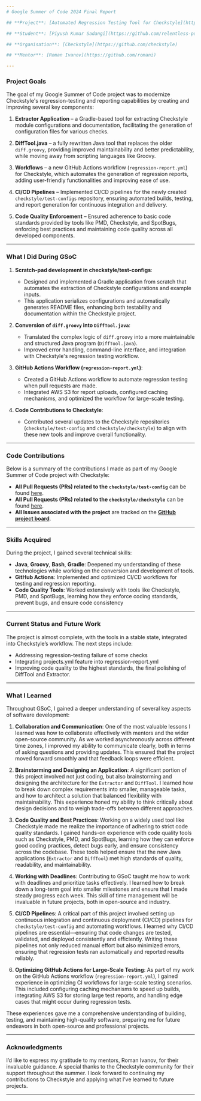 ```yaml
---
# Google Summer of Code 2024 Final Report

## **Project**: [Automated Regression Testing Tool for Checkstyle](https://github.com/checkstyle/checkstyle/wiki/Checkstyle-GSoC-2024-Project-Ideas#project-name-internal-tooling-for-regression-testing)

## **Student**: [Piyush Kumar Sadangi](https://github.com/relentless-pursuit)

## **Organisation**: [Checkstyle](https://github.com/checkstyle)

## **Mentor**: [Roman Ivanov](https://github.com/romani)

---
```


### Project Goals

The goal of my Google Summer of Code project was to modernize Checkstyle's regression-testing and reporting capabilities by creating and improving several key components:

1. **Extractor Application** – a Gradle-based tool for extracting Checkstyle module configurations and documentation, facilitating the generation of configuration files for various checks.
   
2. **DiffTool.java** – a fully rewritten Java tool that replaces the older `diff.groovy`, providing improved maintainability and better predictability, while moving away from scripting languages like Groovy.

3. **Workflows** – a new GitHub Actions workflow (`regression-report.yml`) for Checkstyle, which automates the generation of regression reports, adding user-friendly functionalities and improving ease of use.

4. **CI/CD Pipelines** – Implemented CI/CD pipelines for the newly created `checkstyle/test-configs` repository, ensuring automated builds, testing, and report generation for continuous integration and delivery.

5. **Code Quality Enforcement** – Ensured adherence to basic code standards provided by tools like PMD, Checkstyle, and SpotBugs, enforcing best practices and maintaining code quality across all developed components.


---

### What I Did During GSoC

1. **Scratch-pad development in checkstyle/test-configs**:
   - Designed and implemented a Gradle application from scratch that automates the extraction of Checkstyle configurations and example inputs.
   - This application serializes configurations and automatically generates README files, enhancing both testability and documentation within the Checkstyle project.

2. **Conversion of `diff.groovy` into `DiffTool.java`**:
   - Translated the complex logic of `diff.groovy` into a more maintainable and structured Java program (`DiffTool.java`).
   - Improved error handling, command-line interface, and integration with Checkstyle's regression testing workflow.

3. **GitHub Actions Workflow (`regression-report.yml`)**:
   - Created a GitHub Actions workflow to automate regression testing when pull requests are made.
   - Integrated AWS S3 for report uploads, configured caching mechanisms, and optimized the workflow for large-scale testing.
   
4. **Code Contributions to Checkstyle**:
   - Contributed several updates to the Checkstyle repositories (`checkstyle/test-config` and `checkstyle/checkstyle`) to align with these new tools and improve overall functionality.

---

### Code Contributions

Below is a summary of the contributions I made as part of my Google Summer of Code project with Checkstyle:

- **All Pull Requests (PRs) related to the `checkstyle/test-config`** can be found [here](https://github.com/checkstyle/test-configs/pulls?q=is%3Apr+is%3Amerged+author%3Arelentless-pursuit+created%3A%3E%3D2024-05-01+merged%3A%3C%3D2024-10-16).
- **All Pull Requests (PRs) related to the `checkstyle/checkstyle`** can be found [here](https://github.com/checkstyle/checkstyle/pulls?q=is%3Apr+is%3Amerged+author%3Arelentless-pursuit+created%3A%3E%3D2024-05-01+merged%3A%3C%3D2024-10-16).
- **All Issues associated with the project** are tracked on the **[GitHub project board](https://github.com/orgs/checkstyle/projects/8)**.

---

### Skills Acquired

During the project, I gained several technical skills:
- **Java**, **Groovy**, **Bash**, **Gradle**: Deepened my understanding of these technologies while working on the conversion and development of tools.
- **GitHub Actions**: Implemented and optimized CI/CD workflows for testing and regression reporting.
- **Code Quality Tools**: Worked extensively with tools like Checkstyle, PMD, and SpotBugs, learning how they enforce coding standards, prevent bugs, and ensure code consistency
  
---

### Current Status and Future Work

The project is almost complete, with the tools in a stable state, integrated into Checkstyle’s workflow. The next steps include:
- Addressing regression-testing failure of some checks
- Integrating projects.yml feature into regression-report.yml
- Improving code quality to the highest standards, the final polishing of DiffTool and Extractor.

---

### What I Learned

Throughout GSoC, I gained a deeper understanding of several key aspects of software development:

1. **Collaboration and Communication**: One of the most valuable lessons I learned was how to collaborate effectively with mentors and the wider open-source community. As we worked asynchronously across different time zones, I improved my ability to communicate clearly, both in terms of asking questions and providing updates. This ensured that the project moved forward smoothly and that feedback loops were efficient.

2. **Brainstorming and Designing an Application**: A significant portion of this project involved not just coding, but also brainstorming and designing the architecture for the `Extractor` and `DiffTool`. I learned how to break down complex requirements into smaller, manageable tasks, and how to architect a solution that balanced flexibility with maintainability. This experience honed my ability to think critically about design decisions and to weigh trade-offs between different approaches.

3. **Code Quality and Best Practices**: Working on a widely used tool like Checkstyle made me realize the importance of adhering to strict code quality standards. I gained hands-on experience with code quality tools such as Checkstyle, PMD, and SpotBugs, learning how they can enforce good coding practices, detect bugs early, and ensure consistency across the codebase. These tools helped ensure that the new Java applications (`Extractor` and `DiffTool`) met high standards of quality, readability, and maintainability.

4. **Working with Deadlines**: Contributing to GSoC taught me how to work with deadlines and prioritize tasks effectively. I learned how to break down a long-term goal into smaller milestones and ensure that I made steady progress each week. This skill of time management will be invaluable in future projects, both in open-source and industry.

5. **CI/CD Pipelines**: A critical part of this project involved setting up continuous integration and continuous deployment (CI/CD) pipelines for `checkstyle/test-config` and automating workflows. I learned why CI/CD pipelines are essential—ensuring that code changes are tested, validated, and deployed consistently and efficiently. Writing these pipelines not only reduced manual effort but also minimized errors, ensuring that regression tests ran automatically and reported results reliably.

6. **Optimizing GitHub Actions for Large-Scale Testing**: As part of my work on the GitHub Actions workflow (`regression-report.yml`), I gained experience in optimizing CI workflows for large-scale testing scenarios. This included configuring caching mechanisms to speed up builds, integrating AWS S3 for storing large test reports, and handling edge cases that might occur during regression tests.

These experiences gave me a comprehensive understanding of building, testing, and maintaining high-quality software, preparing me for future endeavors in both open-source and professional projects.

---

### Acknowledgments

I’d like to express my gratitude to my mentors, Roman Ivanov, for their invaluable guidance. A special thanks to the Checkstyle community for their support throughout the summer. I look forward to continuing my contributions to Checkstyle and applying what I’ve learned to future projects.

--- 

